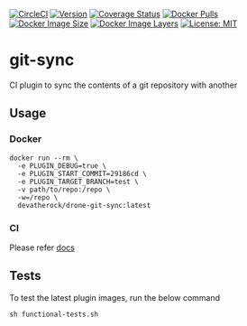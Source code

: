 [![CircleCI](https://circleci.com/gh/devatherock/git-sync.svg?style=svg)](https://circleci.com/gh/devatherock/git-sync)
[![Version](https://img.shields.io/docker/v/devatherock/vela-git-sync?sort=date)](https://hub.docker.com/r/devatherock/vela-git-sync/)
[![Coverage Status](https://coveralls.io/repos/github/devatherock/git-sync/badge.svg?branch=master)](https://coveralls.io/github/devatherock/git-sync?branch=master)
[![Docker Pulls](https://img.shields.io/docker/pulls/devatherock/vela-git-sync.svg)](https://hub.docker.com/r/devatherock/vela-git-sync/)
[![Docker Image Size](https://img.shields.io/docker/image-size/devatherock/vela-git-sync.svg?sort=date)](https://hub.docker.com/r/devatherock/vela-git-sync/)
[![Docker Image Layers](https://img.shields.io/microbadger/layers/devatherock/vela-git-sync.svg)](https://microbadger.com/images/devatherock/vela-git-sync)
[![License: MIT](https://img.shields.io/badge/License-MIT-yellow.svg)](https://opensource.org/licenses/MIT)
# git-sync
CI plugin to sync the contents of a git repository with another

## Usage
### Docker

```shell
docker run --rm \
  -e PLUGIN_DEBUG=true \
  -e PLUGIN_START_COMMIT=29186cd \
  -e PLUGIN_TARGET_BRANCH=test \
  -v path/to/repo:/repo \
  -w=/repo \
  devatherock/drone-git-sync:latest
```

### CI
Please refer [docs](DOCS.md)

## Tests
To test the latest plugin images, run the below command
```shell
sh functional-tests.sh
```
